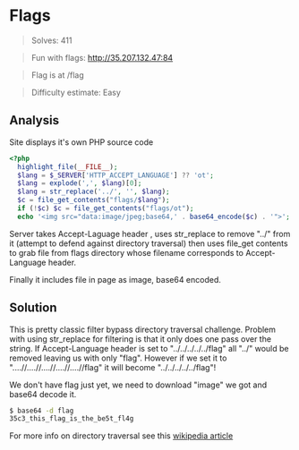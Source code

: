 # Flags

>Solves: 411

>Fun with flags: http://35.207.132.47:84

>Flag is at /flag

>Difficulty estimate: Easy

## Analysis

Site displays it's own PHP source code

```php
<?php
  highlight_file(__FILE__);
  $lang = $_SERVER['HTTP_ACCEPT_LANGUAGE'] ?? 'ot';
  $lang = explode(',', $lang)[0];
  $lang = str_replace('../', '', $lang);
  $c = file_get_contents("flags/$lang");
  if (!$c) $c = file_get_contents("flags/ot");
  echo '<img src="data:image/jpeg;base64,' . base64_encode($c) . '">';
```
Server takes Accept-Laguage header , uses str_replace to remove "../" from it (attempt to defend against directory traversal)
then uses file_get contents to grab file from flags directory whose filename corresponds to Accept-Language header.

Finally it includes file in page as image, base64 encoded.

## Solution

This is pretty classic filter bypass directory traversal challenge. Problem with using str_replace for filtering is that it only does one pass over the string.
If Accept-Language header is set to "../../../../../flag" all "../" would be removed leaving us with only "flag".
However if we set it to "....//....//....//....//....//flag" it will become "../../../../../flag"!

We don't have flag just yet, we need to download "image" we got and base64 decode it.

```bash
$ base64 -d flag
35c3_this_flag_is_the_be5t_fl4g
```

For more info on directory traversal see this [wikipedia article](https://en.wikipedia.org/wiki/Directory_traversal_attack)

